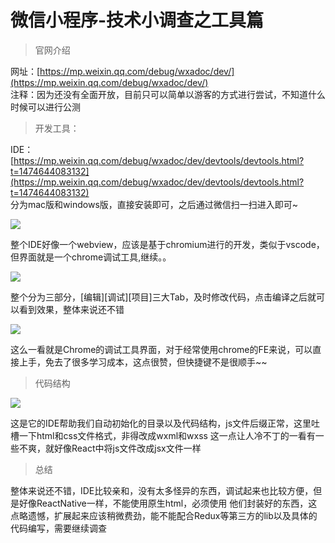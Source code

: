 # 微信小程序-技术小调查之工具篇

>官网介绍  

网址：[https://mp.weixin.qq.com/debug/wxadoc/dev/](https://mp.weixin.qq.com/debug/wxadoc/dev/)  
注释：因为还没有全面开放，目前只可以简单以游客的方式进行尝试，不知道什么时候可以进行公测  

>开发工具：
 
IDE：[https://mp.weixin.qq.com/debug/wxadoc/dev/devtools/devtools.html?t=1474644083132](https://mp.weixin.qq.com/debug/wxadoc/dev/devtools/devtools.html?t=1474644083132)  
分为mac版和windows版，直接安装即可，之后通过微信扫一扫进入即可~  
  
![](https://github.com/jinjiaxing/FE_Study/blob/master/images/01.png?raw=true)  

整个IDE好像一个webview，应该是基于chromium进行的开发，类似于vscode，但界面就是一个chrome调试工具,继续。。  

![](https://github.com/jinjiaxing/FE_Study/blob/master/images/02.png?raw=true)  

整个分为三部分，[编辑][调试][项目]三大Tab，及时修改代码，点击编译之后就可以看到效果，整体来说还不错  

![](https://github.com/jinjiaxing/FE_Study/blob/master/images/04.png?raw=true)  

这么一看就是Chrome的调试工具界面，对于经常使用chrome的FE来说，可以直接上手，免去了很多学习成本，这点很赞，但快捷键不是很顺手~~

>代码结构  

![](https://github.com/jinjiaxing/FE_Study/blob/master/images/05.png?raw=true)  

这是它的IDE帮助我们自动初始化的目录以及代码结构，js文件后缀正常，这里吐槽一下html和css文件格式，非得改成wxml和wxss
这一点让人冷不丁的一看有一些不爽，就好像React中将js文件改成jsx文件一样

>总结

整体来说还不错，IDE比较亲和，没有太多怪异的东西，调试起来也比较方便，但是好像ReactNative一样，不能使用原生html，必须使用
他们封装好的东西，这点略遗憾，扩展起来应该稍微费劲，能不能配合Redux等第三方的lib以及具体的代码编写，需要继续调查